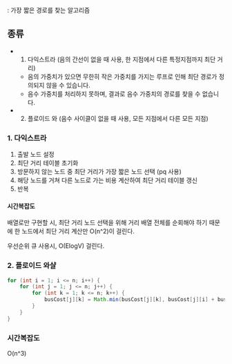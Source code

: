 : 가장 짧은 경로를 찾는 알고리즘

## 종류
* 1. 다익스트라 (음의 간선이 없을 때 사용, 한 지점에서 다른 특정지점까지 최단 거리) 
	* 음의 가중치가 있으면 무한히 작은 가중치를 가지는 루프로 인해 최단 경로가 정의되지 않을 수 있습니다.
	* 음수 가중치를 처리하지 못하며, 결과로 음수 가중치의 경로를 찾을 수 없습니다. 
* 2. 플로이드 와 (음수 사이클이  없을 때 사용, 모든 지점에서 다른 모든 지점)

### 1. 다익스트라
1. 출발 노드 설정
2. 최단 거리 테이블 초기화
3. 방문하지 않는 노드 중 최단 거리가 가장 짧은 노드 선택 (pq 사용)
4. 해당 노드를 거쳐 다른 노드로 가는 비용 계산하여 최단 거리 테이블 갱신
5. 반복

#### 시간복잡도
배열로만 구현할 시, 최단 거리 노드 선택을 위해 거리 배열 전체를 순회해야 하기 때문에 한 노드에서 최단 거리 계산만 O(n^2)이 걸린다.

우선순위 큐 사용시, O(ElogV) 걸린다.

### 2. 플로이드 와샬
```java
for (int i = 1; i <= n; i++) {  
    for (int j = 1; j <= n; j++) {  
        for (int k = 1; k <= n; k++) {  
            busCost[j][k] = Math.min(busCost[j][k], busCost[j][i] + busCost[i][k]);  
        }  
    }  
}
```

### 시간복잡도
O(n^3)